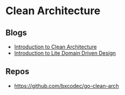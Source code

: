 # Clean Architecture

## Blogs

- [Introduction to Clean Architecture](https://threedots.tech/post/introducing-clean-architecture/)
- [Introduction to Lite Domain Driven Design](https://threedots.tech/post/ddd-lite-in-go-introduction)

## Repos

- https://github.com/bxcodec/go-clean-arch
